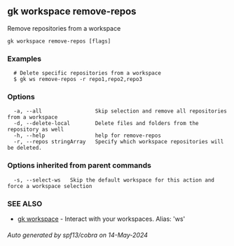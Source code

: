 ## gk workspace remove-repos

Remove repositories from a workspace

```
gk workspace remove-repos [flags]
```

### Examples

```
  # Delete specific repositories from a workspace
  $ gk ws remove-repos -r repo1,repo2,repo3
```

### Options

```
  -a, --all                 Skip selection and remove all repositories from a workspace
  -d, --delete-local        Delete files and folders from the repository as well
  -h, --help                help for remove-repos
  -r, --repos stringArray   Specify which workspace repositories will be deleted.
```

### Options inherited from parent commands

```
  -s, --select-ws   Skip the default workspace for this action and force a workspace selection
```

### SEE ALSO

* [gk workspace](gk_workspace.md)	 - Interact with your workspaces. Alias: 'ws'

###### Auto generated by spf13/cobra on 14-May-2024
